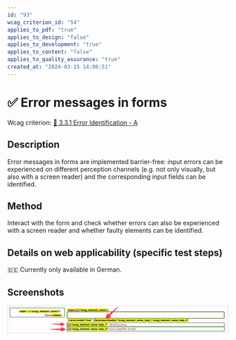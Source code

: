 ```yaml
---
id: "93"
wcag_criterion_id: "54"
applies_to_pdf: "true"
applies_to_design: "false"
applies_to_development: "true"
applies_to_content: "false"
applies_to_quality_assurance: "true"
created_at: "2024-03-15 14:06:51"
---
```


# ✅ Error messages in forms

Wcag criterion: [📜 3.3.1 Error Identification - A](..)

## Description

Error messages in forms are implemented barrier-free: input errors can be experienced on different perception channels (e.g. not only visually, but also with a screen reader) and the corresponding input fields can be identified.

## Method

Interact with the form and check whether errors can also be experienced with a screen reader and whether faulty elements can be identified.

## Details on web applicability (specific test steps)

🇩🇪 Currently only available in German.

## Screenshots

![Fehlermeldungen in A4AA](images/fehlermeldungen-in-a4aa.png)